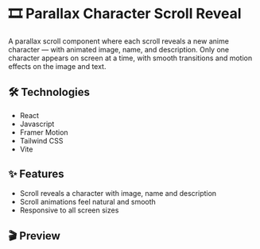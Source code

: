 # 🎞️ Parallax Character Scroll Reveal

A parallax scroll component where each scroll reveals a new anime character — with animated image, name, and description. Only one character appears on screen at a time, with smooth transitions and motion effects on the image and text.

## 🛠️ Technologies
- React
- Javascript
- Framer Motion
- Tailwind CSS
- Vite

## ✨ Features
- Scroll reveals a character with image, name and description
- Scroll animations feel natural and smooth
- Responsive to all screen sizes

 ## 🎬 Preview
 

